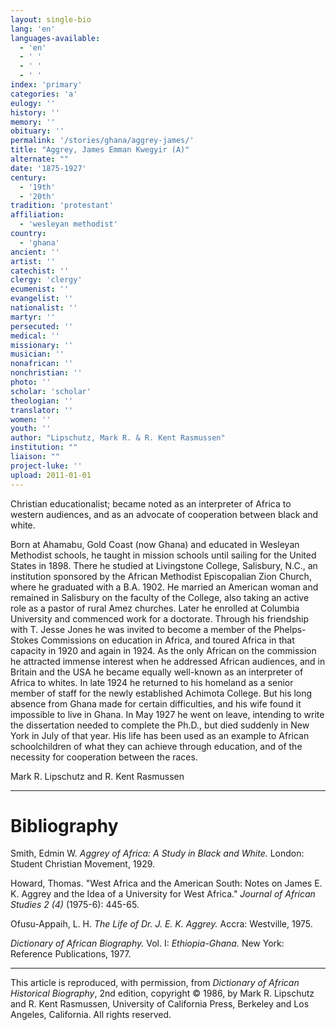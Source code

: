 ```yaml
---
layout: single-bio
lang: 'en'
languages-available:
  - 'en'
  - ' '
  - ' '
  - ' '
index: 'primary'
categories: 'a'
eulogy: ''
history: ''
memory: ''
obituary: ''
permalink: '/stories/ghana/aggrey-james/'
title: "Aggrey, James Emman Kwegyir (A)"
alternate: ""
date: '1875-1927'
century:
  - '19th'
  - '20th'
tradition: 'protestant'
affiliation:
  - 'wesleyan methodist'
country:
  - 'ghana'
ancient: ''
artist: ''
catechist: ''
clergy: 'clergy'
ecumenist: ''
evangelist: ''
nationalist: ''
martyr: ''
persecuted: ''
medical: ''
missionary: ''
musician: ''
nonafrican: ''
nonchristian: ''
photo: ''
scholar: 'scholar'
theologian: ''
translator: ''
women: ''
youth: ''
author: "Lipschutz, Mark R. & R. Kent Rasmussen"
institution: ""
liaison: ""
project-luke: ''
upload: 2011-01-01
---
```




Christian educationalist; became noted as an interpreter of Africa to western audiences, and as an advocate of cooperation between black and white.

Born at Ahamabu, Gold Coast (now Ghana) and educated in Wesleyan Methodist schools, he taught in mission schools until sailing for the United States in 1898.  There he studied at Livingstone College, Salisbury, N.C., an institution sponsored by the African Methodist Episcopalian Zion Church, where he graduated with a B.A. 1902.  He married an American woman and remained in Salisbury on the faculty of the College, also taking an active role as a pastor of rural Amez churches. Later he enrolled at Columbia University and commenced work for a doctorate. Through his friendship with T. Jesse Jones he was invited to become a member of the Phelps-Stokes Commissions on education in Africa, and toured Africa in that capacity in 1920 and again in 1924.  As the only African on the commission he attracted immense interest when he addressed African audiences, and in Britain and the USA he became equally well-known as an interpreter of Africa to whites.  In late 1924 he returned to his homeland as a senior member of staff for the newly established Achimota College.  But his long absence from Ghana made for certain difficulties, and his wife found it impossible to live in Ghana.  In May 1927 he went on leave, intending to write the dissertation needed to complete the Ph.D., but died suddenly in New York in July of that year.  His life has been used as an example to African schoolchildren of what they can achieve through education, and of the necessity for cooperation between the races.

Mark R. Lipschutz and R. Kent Rasmussen

---

# Bibliography

Smith, Edmin W.  *Aggrey of Africa: A Study in Black and White.*  London: Student Christian Movement, 1929.

Howard, Thomas.  "West Africa and the American South: Notes on James E. K. Aggrey and the Idea of a University for West Africa."  *Journal of African Studies 2 (4)* (1975-6): 445-65.

Ofusu-Appaih, L. H.  *The Life of Dr. J. E. K. Aggrey.*  Accra: Westville, 1975.

*Dictionary of African Biography.*  Vol. I: *Ethiopia-Ghana.*   New York: Reference Publications, 1977.

---

This article is reproduced, with permission, from *Dictionary of African Historical Biography*, 2nd edition, copyright &copy; 1986, by Mark R. Lipschutz and R. Kent Rasmussen,  University of California Press, Berkeley and Los Angeles, California.  All rights reserved.

